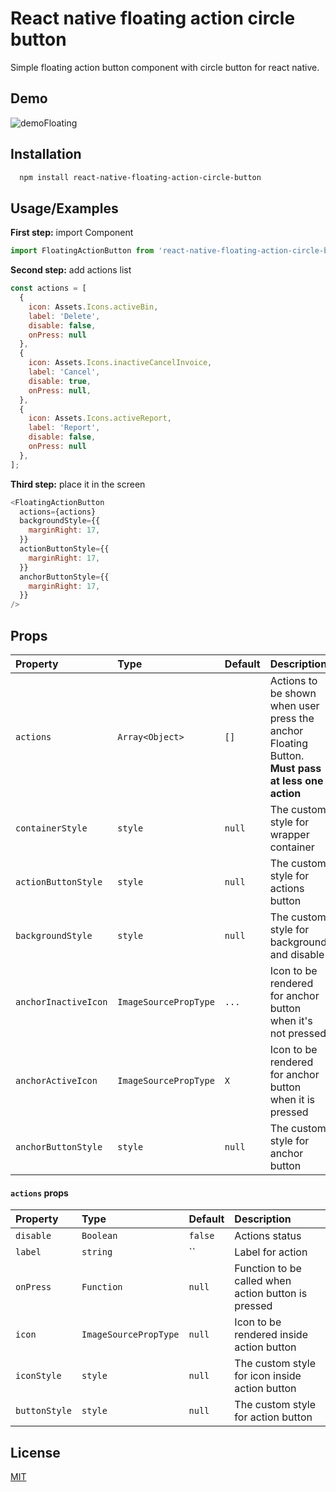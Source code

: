 
# React native floating action circle button

Simple floating action button component with circle button for react native.




## Demo

![demoFloating](https://user-images.githubusercontent.com/80142234/187081864-8d45206c-68bb-458d-9043-e71a65bc6f7c.gif)



## Installation

```bash
  npm install react-native-floating-action-circle-button
```

## Usage/Examples

**First step:** import Component
```javascript
import FloatingActionButton from 'react-native-floating-action-circle-button'
```

**Second step:** add actions list
```javascript
const actions = [
  {
    icon: Assets.Icons.activeBin,
    label: 'Delete',
    disable: false,
    onPress: null
  },
  {
    icon: Assets.Icons.inactiveCancelInvoice,
    label: 'Cancel',
    disable: true,
    onPress: null,
  },
  {
    icon: Assets.Icons.activeReport,
    label: 'Report',
    disable: false,
    onPress: null
  },
];
```

**Third step:** place it in the screen
```javascript
<FloatingActionButton 
  actions={actions}
  backgroundStyle={{
    marginRight: 17,
  }}
  actionButtonStyle={{
    marginRight: 17,
  }}
  anchorButtonStyle={{
    marginRight: 17,
  }}
/>
```

## Props

| Property  | Type            | Default | Description                |
| :-------- | :-------        |:---  | :------------------------- |
| `actions` | `Array<Object>` |`[]`  | Actions to be shown when user press the anchor Floating Button. **Must pass at less one action** |
| `containerStyle` | `style`  |`null`| The custom style for wrapper container |
| `actionButtonStyle` | `style` | `null` | The custom style for actions button |
| `backgroundStyle` | `style` | `null` | The custom style for background and disable |
| `anchorInactiveIcon` | `ImageSourcePropType` | `...` | Icon to be rendered for anchor button when it's not pressed |
| `anchorActiveIcon` | `ImageSourcePropType` | `X` | Icon to be rendered for anchor button when it is pressed |
| `anchorButtonStyle` | `style` | `null` | The custom style for anchor button |

#### `actions` props

| Property  | Type            | Default | Description                |
| :-------- | :-------        |:---  | :------------------------- |
| `disable` | `Boolean` |`false`| Actions status |
| `label` | `string`  |``| Label for action |
| `onPress` | `Function` | `null` | Function to be called when action button is pressed |
| `icon` | `ImageSourcePropType` | `null` | Icon to be rendered inside action button |
| `iconStyle` | `style` | `null` | The custom style for icon inside action button |
| `buttonStyle` | `style` | `null` | The custom style for action button |



## License

[MIT](https://choosealicense.com/licenses/mit/)

